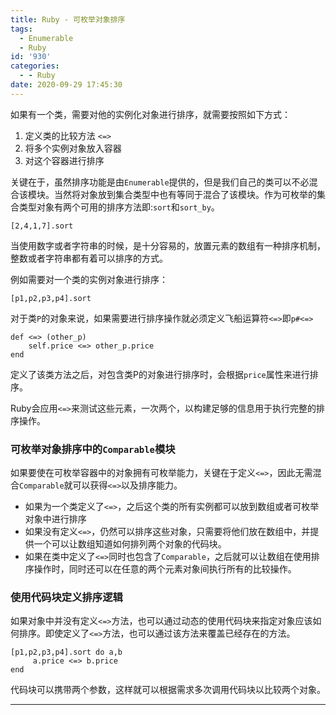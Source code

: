 ```yaml
---
title: Ruby - 可枚举对象排序
tags:
  - Enumerable
  - Ruby
id: '930'
categories:
  - - Ruby
date: 2020-09-29 17:45:30
---
```


如果有一个类，需要对他的实例化对象进行排序，就需要按照如下方式：

1.  定义类的比较方法 `<=>`
2.  将多个实例对象放入容器
3.  对这个容器进行排序

关键在于，虽然排序功能是由`Enumerable`提供的，但是我们自己的类可以不必混合该模块。当然将对象放到集合类型中也有等同于混合了该模块。作为可枚举的集合类型对象有两个可用的排序方法即:`sort`和`sort_by`。

```
[2,4,1,7].sort
```

当使用数字或者字符串的时候，是十分容易的，放置元素的数组有一种排序机制，整数或者字符串都有着可以排序的方式。

例如需要对一个类的实例对象进行排序：

```
[p1,p2,p3,p4].sort
```

对于类`P`的对象来说，如果需要进行排序操作就必须定义飞船运算符`<=>`即`p#<=>`

```
def <=> (other_p)
    self.price <=> other_p.price
end
```

定义了该类方法之后，对包含类P的对象进行排序时，会根据`price`属性来进行排序。

Ruby会应用`<=>`来测试这些元素，一次两个，以构建足够的信息用于执行完整的排序操作。

### 可枚举对象排序中的`Comparable`模块

如果要使在可枚举容器中的对象拥有可枚举能力，关键在于定义`<=>`，因此无需混合`Comparable`就可以获得`<=>`以及排序能力。

*   如果为一个类定义了`<=>`，之后这个类的所有实例都可以放到数组或者可枚举对象中进行排序
*   如果没有定义`<=>`，仍然可以排序这些对象，只需要将他们放在数组中，并提供一个可以让数组知道如何排列两个对象的代码块。
*   如果在类中定义了`<=>`同时也包含了`Comparable`，之后就可以让数组在使用排序操作时，同时还可以在任意的两个元素对象间执行所有的比较操作。

### 使用代码块定义排序逻辑

如果对象中并没有定义`<=>`方法，也可以通过动态的使用代码块来指定对象应该如何排序。即使定义了`<=>`方法，也可以通过该方法来覆盖已经存在的方法。

```
[p1,p2,p3,p4].sort do a,b
     a.price <=> b.price
end
```

代码块可以携带两个参数，这样就可以根据需求多次调用代码块以比较两个对象。

* * *